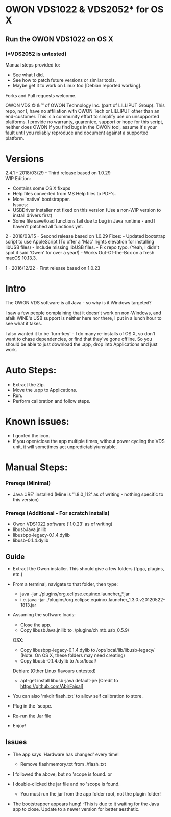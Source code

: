 # OWON VDS1022 & VDS2052* for OS X
## Run the OWON VDS1022 on OS X
### (*VDS2052 is untested)

Manual steps provided to:
- See what I did.
- See how to patch future versions or similar tools.
- Maybe get it to work on Linux too [Debian reported working].

Forks and Pull requests welcome.

OWON VDS © & ™ of OWON Technology Inc. (part of LILLIPUT Group).
This repo, nor I, have no affiliation with OWON Tech or LILLIPUT other than an end-customer.
This is a community effort to simplify use on unsupported platforms.
I provide no warranty, guarentee, support or hope for this script, neither does OWON
If you find bugs in the OWON tool, assume it's your fault until you reliably reproduce and document against a supported platform.

# Versions
2.4.1 - 2018/03/29 - Third release based on 1.0.29  
  WIP Edition:
  - Contains some OS X fixups
  - Help files converted from MS Help files to PDF's.
  - More 'native' bootstrapper.  
  Issues:
  - USBDriver installer not fixed on this version (Use a non-WIP version to install drivers first)
  - Some file save/load functions fail due to bug in Java runtime - and I haven't patched all functions yet.
  
2 - 2018/03/15 - Second release based on 1.0.29
    Fixes:
        - Updated bootstrap script to use AppleScript (To offer a 'Mac' rights elevation for installing libUSB files)
        - Include missing libUSB files.
        - Fix repo typo. (Yeah, I didn't spot it said 'Owen' for over a year!)
        - Works Out-Of-the-Box on a fresh macOS 10.13.3.

1 - 2016/12/22 - First release based on 1.0.23


# Intro
The OWON VDS software is all Java - so why is it Windows targeted?

I saw a few people complaining that it doesn't work on non-Windows, and afaik WINE's USB support is
neither here nor there, I put in a lunch hour to see what it takes.

I also wanted it to be 'turn-key' - I do many re-installs of OS X, so don't want to chase dependencies, or find that they've gone offline.
So you should be able to just download the .app, drop into Applications and just work.

# Auto Steps:

- Extract the Zip.
- Move the .app to Applications.
- Run.
- Perform calibration and follow steps.

# Known issues:
- I goofed the icon.
- If you open/close the app multiple times, without power cycling the VDS unit, it will sometimes act unpredictably/unstable.

# Manual Steps:

### Prereqs (Minimal)
- Java 'JRE' installed (Mine is '1.8.0_112' as of writing - nothing specific to this version)

### Prereqs (Additional - For scratch installs)
- Owon VDS1022 software ('1.0.23' as of writing)
- libusbJava.jnilib
- libusbpp-legacy-0.1.4.dylib
- libusb-0.1.4.dylib

## Guide
- Extract the Owon installer. This should give a few folders (fpga, plugins, etc.)
- From a terminal, navigate to that folder, then type:
  - java -jar ./plugins/org.eclipse.equinox.launcher_*.jar
  - i.e. java -jar ./plugins/org.eclipse.equinox.launcher_1.3.0.v20120522-1813.jar
    
- Assuming the software loads:
  - Close the app.
  - Copy libusbJava.jnilib to ./plugins/ch.ntb.usb_0.5.9/
  
  OSX:
  - Copy libusbpp-legacy-0.1.4.dylib to /opt/local/lib/libusb-legacy/ (Note: On OS X, these folders may need creating)
  - Copy libusb-0.1.4.dylib to /usr/local/
  
  Debian: (Other Linux flavours untested)
  - apt-get install libusb-java default-jre    [Credit to https://github.com/AbirFaisal]
  
- You can also 'mkdir flash_txt' to allow self calibration to store.

- Plug in the 'scope.
- Re-run the Jar file
- Enjoy!

## Issues
- The app says 'Hardware has changed' every time!
    - Remove flashmemory.txt from ./flash_txt
    
- I followed the above, but no 'scope is found.
or
- I double-clicked the jar file and no 'scope is found.
  - You must run the jar from the app folder root, not the plugin folder!
  
- The bootstrapper appears hung!
    -This is due to it waiting for the Java app to close. Update to a newer version for better aesthetic.
